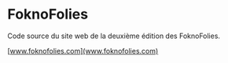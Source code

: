 # FoknoFolies

Code source du site web de la deuxième édition des FoknoFolies.

[www.foknofolies.com](www.foknofolies.com)
